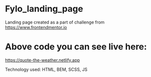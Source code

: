 # Fylo_landing_page
Landing page created as a part of challenge from https://www.frontendmentor.io

# Above code you can see live here:

https://quote-the-weather.netlify.app

Technology used:
HTML, BEM, SCSS, JS

